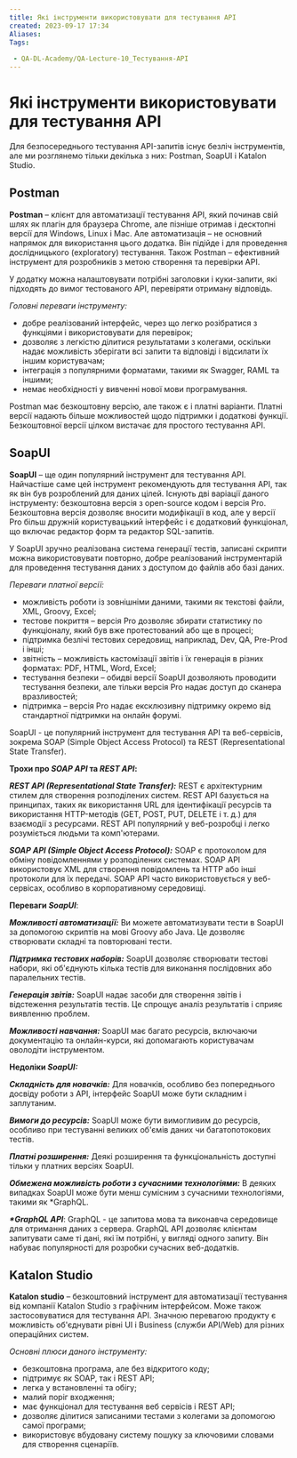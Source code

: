 ```yaml
---
title: Які інструменти використовувати для тестування API
created: 2023-09-17 17:34
Aliases:
Tags: 
 
 - QA-DL-Academy/QA-Lecture-10_Тестування-АPІ
---
```

# Які інструменти використовувати для тестування API


Для безпосереднього тестування API-запитів існує безліч інструментів, але ми розглянемо тільки декілька з них: Postman, SoapUI і Katalon Studio.

## Postman

**Postman** – клієнт для автоматизації тестування API, який починав свій шлях як плагін для браузера Chrome, але пізніше отримав і десктопні версії для Windows, Linux і Mac. Але автоматизація – не основний напрямок для використання цього додатка. Він підійде і для проведення дослідницького (exploratory) тестування. Також Postman – ефективний інструмент для розробників з метою створення та перевірки API.

У додатку можна налаштовувати потрібні заголовки і куки-запити, які підходять до вимог тестованого API, перевіряти отриману відповідь.

_Головні переваги інструменту:_

* добре реалізований інтерфейс, через що легко розібратися з функціями і використовувати для перевірок;
* дозволяє з легкістю ділитися результатами з колегами, оскільки надає можливість зберігати всі запити та відповіді і відсилати їх іншим користувачам;
* інтеграція з популярними форматами, такими як Swagger, RAML та іншими;
* немає необхідності у вивченні нової мови програмування.

Postman має безкоштовну версію, але також є і платні варіанти. Платні версії надають більше можливостей щодо підтримки і додаткові функції. Безкоштовної версії цілком вистачає для простого тестування API.

## SoapUI

**SoapUI** – ще один популярний інструмент для тестування API. Найчастіше саме цей інструмент рекомендують для тестування API, так як він був розроблений для даних цілей. Існують дві варіації даного інструменту: безкоштовна версія з open-source кодом і версія Pro. Безкоштовна версія дозволяє вносити модифікації в код, але у версії Pro більш дружній користувацький інтерфейс і є додатковий функціонал, що включає редактор форм та редактор SQL-запитів.

У SoapUI зручно реалізована система генерації тестів, записані скрипти можна використовувати повторно, добре реалізований інструментарій для проведення тестування даних з доступом до файлів або базі даних.

_Переваги платної версії:_

* можливість роботи із зовнішніми даними, такими як текстові файли, XML, Groovy, Excel;
* тестове покриття – версія Pro дозволяє збирати статистику по функціоналу, який був вже протестований або ще в процесі;
* підтримка безлічі тестових середовищ, наприклад, Dev, QA, Pre-Prod і інші;
* звітність – можливість кастомізації звітів і їх генерація в різних форматах: PDF, HTML, Word, Excel;
* тестування безпеки – обидві версії SoapUI дозволяють проводити тестування безпеки, але тільки версія Pro надає доступ до сканера вразливостей;
* підтримка – версія Pro надає ексклюзивну підтримку окремо від стандартної підтримки на онлайн форумі.

SoapUI - це популярний інструмент для тестування API та веб-сервісів, зокрема SOAP (Simple Object Access Protocol) та REST (Representational State Transfer). 

**Трохи про _SOAP API_ та _REST API_:**

**_REST API (Representational State Transfer):_** REST є архітектурним стилем для створення розподілених систем. REST API базується на принципах, таких як використання URL для ідентифікації ресурсів та використання HTTP-методів (GET, POST, PUT, DELETE і т. д.) для взаємодії з ресурсами. REST API популярний у веб-розробці і легко розуміється людьми та комп'ютерами.

**_SOAP API (Simple Object Access Protocol):_** SOAP є протоколом для обміну повідомленнями у розподілених системах. SOAP API використовує XML для створення повідомлень та HTTP або інші протоколи для їх передачі. SOAP API часто використовується у веб-сервісах, особливо в корпоративному середовищі.

**Переваги _SoapUI_**:

**_Можливості автоматизації:_** Ви можете автоматизувати тести в SoapUI за допомогою скриптів на мові Groovy або Java. Це дозволяє створювати складні та повторювані тести.

**_Підтримка тестових наборів:_** SoapUI дозволяє створювати тестові набори, які об'єднують кілька тестів для виконання послідовних або паралельних тестів.

**_Генерація звітів:_** SoapUI надає засоби для створення звітів і відстеження результатів тестів. Це спрощує аналіз результатів і сприяє виявленню проблем.

**_Можливості навчання:_** SoapUI має багато ресурсів, включаючи документацію та онлайн-курси, які допомагають користувачам оволодіти інструментом.

**Недоліки _SoapUI:_**

**_Складність для новачків:_** Для новачків, особливо без попереднього досвіду роботи з API, інтерфейс SoapUI може бути складним і заплутаним.

**_Вимоги до ресурсів:_** SoapUI може бути вимогливим до ресурсів, особливо при тестуванні великих об'ємів даних чи багатопотокових тестів.

**_Платні розширення:_** Деякі розширення та функціональність доступні тільки у платних версіях SoapUI.

**_Обмежена можливість роботи з сучасними технологіями:_** В деяких випадках SoapUI може бути менш сумісним з сучасними технологіями, такими як *GraphQL. 

**_*GraphQL API_**: GraphQL - це запитова мова та виконавча середовище для отримання даних з сервера. GraphQL API дозволяє клієнтам запитувати саме ті дані, які їм потрібні, у вигляді одного запиту. Він набуває популярності для розробки сучасних веб-додатків.

## Katalon Studio

**Katalon studio** – безкоштовний інструмент для автоматизації тестування від компанії Katalon Studio з графічним інтерфейсом. Може також застосовуватися для тестування API. Значною перевагою продукту є можливість об'єднувати рівні UI і Business (служби API/Web) для різних операційних систем.

_Основні плюси даного інструменту:_
* безкоштовна програма, але без відкритого коду;
* підтримує як SOAP, так і REST API;
* легка у встановленні та обігу;
* малий поріг входження;
* має функціонал для тестування веб сервісів і REST API;
* дозволяє ділитися записаними тестами з колегами за допомогою самої програми;
* використовує вбудовану систему пошуку за ключовими словами для створення сценаріїв.